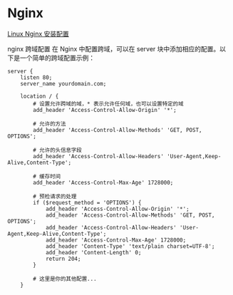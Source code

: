 # Nginx

[Linux Nginx 安装配置](https://blog.csdn.net/weixin_50003028/article/details/132567183)

nginx 跨域配置
在 Nginx 中配置跨域，可以在 server 块中添加相应的配置。以下是一个简单的跨域配置示例：
``` config
server {
    listen 80;
    server_name yourdomain.com;
 
    location / {
        # 设置允许跨域的域，* 表示允许任何域，也可以设置特定的域
        add_header 'Access-Control-Allow-Origin' '*';
 
        # 允许的方法
        add_header 'Access-Control-Allow-Methods' 'GET, POST, OPTIONS';
 
        # 允许的头信息字段
        add_header 'Access-Control-Allow-Headers' 'User-Agent,Keep-Alive,Content-Type';
 
        # 缓存时间
        add_header 'Access-Control-Max-Age' 1728000;
 
        # 预检请求的处理
        if ($request_method = 'OPTIONS') {
            add_header 'Access-Control-Allow-Origin' '*';
            add_header 'Access-Control-Allow-Methods' 'GET, POST, OPTIONS';
            add_header 'Access-Control-Allow-Headers' 'User-Agent,Keep-Alive,Content-Type';
            add_header 'Access-Control-Max-Age' 1728000;
            add_header 'Content-Type' 'text/plain charset=UTF-8';
            add_header 'Content-Length' 0;
            return 204;
        }
 
        # 这里是你的其他配置...
    }
  ```
